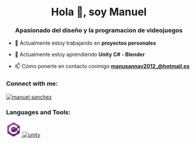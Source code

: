<h1 align="center">Hola 👋, soy Manuel</h1>
<h3 align="center">Apasionado del diseño y la programacion de videojuegos</h3>

- 🔭 Actualmente estoy trabajando en **proyectos personales**

- 🌱 Actualmente estoy aprendiendo **Unity C# - Blender**

- 📫 Cómo ponerte en contacto conmigo **manusannav2012_@hotmail.es**

<h3 align="left">Connect with me:</h3>
<p align="left">
<a href="https://linkedin.com/in//manuel-sanchez-b0b1102b1" target="blank"><img align="center" src="https://raw.githubusercontent.com/rahuldkjain/github-profile-readme-generator/master/src/images/icons/Social/linked-in-alt.svg" alt="manuel sanchez" height="30" width="40" /></a>
</p>

<h3 align="left">Languages and Tools:</h3>
<p align="left"> <a href="https://www.w3schools.com/cs/" target="_blank" rel="noreferrer"> <img src="https://raw.githubusercontent.com/devicons/devicon/master/icons/csharp/csharp-original.svg" alt="csharp" width="40" height="40"/> </a> <a href="https://unity.com/" target="_blank" rel="noreferrer"> <img src="https://www.vectorlogo.zone/logos/unity3d/unity3d-icon.svg" alt="unity" width="40" height="40"/> </a> </p>
